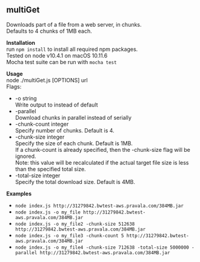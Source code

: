 ## multiGet

Downloads part of a file from a web server, in chunks.<br>
Defaults to 4 chunks of 1MB each.<br>

**Installation**<br>
run `npm install` to install all required npm packages.<br>
Tested on node v10.4.1 on macOS 10.11.6<br>
Mocha test suite can be run with `mocha test`

**Usage**<br>
node ./multiGet.js [OPTIONS] url<br>
Flags:
  + -o string<br>
    	Write output to <file> instead of default
  + -parallel<br>
    	Download chunks in parallel instead of serially
  + -chunk-count integer<br>
      Specify number of chunks. Default is 4.
  + -chunk-size integer<br>
      Specify the size of each chunk. Default is 1MB.<br>
      If a chunk-count is already specified, then the -chunk-size flag will be ignored.<br>
      Note: this value will be recalculated if the actual target file size is less than the specified total size.
  + -total-size integer<br>
      Specify the total download size. Default is 4MB.

**Examples**
  + `node index.js http://31279842.bwtest-aws.pravala.com/384MB.jar`
  + `node index.js -o my_file http://31279842.bwtest-aws.pravala.com/384MB.jar`
  + `node index.js -o my_file2 -chunk-size 512638 http://31279842.bwtest-aws.pravala.com/384MB.jar`
  + `node index.js -o my_file3 -chunk-count 5 http://31279842.bwtest-aws.pravala.com/384MB.jar`
  + `node index.js -o my_file4 -chunk-size 712638 -total-size 5000000 -parallel http://31279842.bwtest-aws.pravala.com/384MB.jar`
